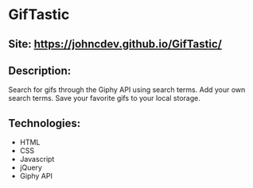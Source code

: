 # GifTastic

## Site: https://johncdev.github.io/GifTastic/

## Description:
Search for gifs through the Giphy API using search terms. Add your own search terms. Save your favorite gifs to your local storage.

## Technologies:
- HTML
- CSS
- Javascript
- jQuery
- Giphy API
